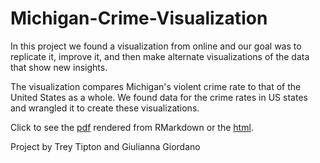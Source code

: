 # Michigan-Crime-Visualization

In this project we found a visualization from online and our goal was to replicate it, improve it, and then make alternate visualizations of the data that show new insights. 

The visualization compares Michigan's violent crime rate to that of the United States as a whole. We found data for the crime rates in US states and wrangled it to create these visualizations.


Click  to see the [pdf](MidtermFinalProject.pdf) rendered from RMarkdown or the [html](file:///C:/Users/tdog2/Downloads/Data%20202/Midterm-Final-Project.html).

Project by Trey Tipton and Giulianna Giordano